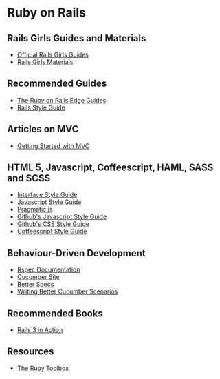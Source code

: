# Ruby on Rails

## Rails Girls Guides and Materials

<ul>
<li><a href="http://guides.railsgirls.com/" title="Official Rails Girls Guides"  target="_blank">Official Rails Girls Guides</a></li>
<li><a href="https://kippt.com/railsgirls/rails-girls-materials" title="Rails Girls Materials" target="_blank">Rails Girls Materials</a></li>
</ul>


## Recommended Guides

<ul>
<li> <a href="http://edgeguides.rubyonrails.org" target="_blank" title="The Ruby on Rails Edge Guides">The Ruby on Rails Edge Guides</a> </li>
<li> <a href="https://github.com/bbatsov/rails-style-guide" target="_blank" title="Rails Style Guide">Rails Style Guide</a></li>
</ul>


## Articles on MVC

<ul>
<li><a href="http://rubysource.com/getting-started-with-mvc/" target="_blank">Getting Started with MVC</a></li>
</ul>

## HTML 5, Javascript, Coffeescript, HAML, SASS and SCSS

<ul>
<li><a href="http://bridgeutopia.github.com/interface-style-guide/" target="_blank" title="Interface Style Guide">Interface Style Guide</a></li>
<li><a href="https://github.com/airbnb/javascript" target="_blank" title="Javascript Style Guide">Javascript Style Guide</a></li>
<li><a href="https://github.com/madrobby/pragmatic.js" target="_blank" title="Pragmatic.js">Pragmatic.js</a></li>
<li><a href="https://github.com/styleguide/javascript" target="_blank" title="Github's Javascript Style Guide">Github's Javascript Style Guide</a></li>
<li><a href="https://github.com/styleguide/css" target="_blank" title="Github's CSS Style Guide">Github's CSS Style Guide</a></li>
<li><a href="https://github.com/polarmobile/coffeescript-style-guide" target="_blank" title="Coffeescript Style Guide">Coffeescript Style Guide</a></li>
</ul>


## Behaviour-Driven Development

<ul>
<li><a href="https://www.relishapp.com/rspec" target="_blank">Rspec Documentation</a></li>
<li><a href="http://cukes.info/" target="_blank">Cucumber Site</a></li>
<li><a href="http://betterspecs.org/" target="_blank" title="Better Specs">Better Specs</a></li>
<li><a href="http://robots.thoughtbot.com/post/25650434584/writing-better-cucumber-scenarios-or-why-were" target="_blank" title="Better Cucumber Scenarios">Writing Better Cucumber Scenarios</a></li>
</ul>

## Recommended Books

<ul>
<li><a href="http://www.manning.com/katz" target="_blank" title="Rails 3 in Action">Rails 3 in Action</a></li>
</ul>


## Resources

<ul>
<li><a href="https://www.ruby-toolbox.com"  target="_blank" title="The Ruby Toolbox">The Ruby Toolbox</a></li>
</ul>

